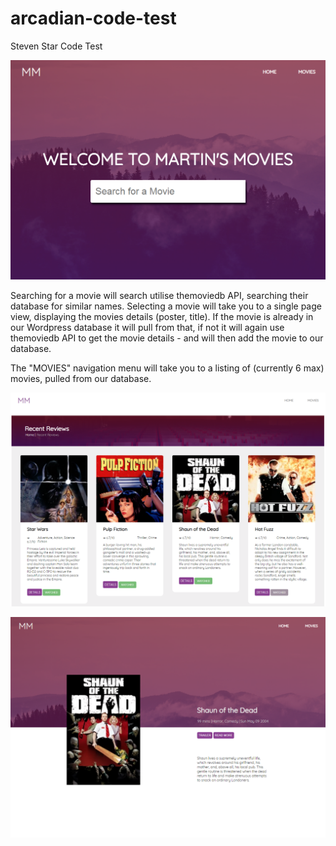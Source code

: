 # arcadian-code-test
Steven Star Code Test

![Screenshot](https://github.com/stevenpstar/arcadian-code-test/blob/master/wp-code-test/Screenshot.png?raw=true "Screenshot" )

Searching for a movie will search utilise themoviedb API, searching their database for similar names. Selecting a movie will take you to a single page view, displaying the movies details (poster, title). If the movie is already in our Wordpress database it will pull from that, if not it will again use themoviedb API to get the movie details - and will then add the movie to our database.

The "MOVIES" navigation menu will take you to a listing of (currently 6 max) movies, pulled from our database.


![Screenshot2](https://github.com/stevenpstar/arcadian-code-test/blob/master/images/screenshot2.png?raw=true "Screenshot 2" )


![Screenshot3](https://github.com/stevenpstar/arcadian-code-test/blob/master/images/screenshot3.png?raw=true "Screenshot 3" )

